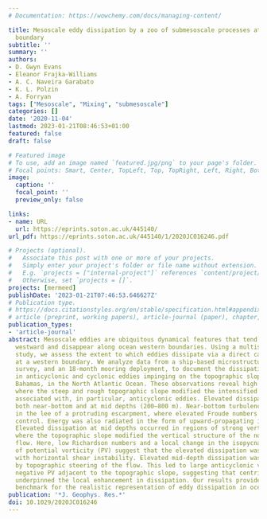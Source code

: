 ```yaml
---
# Documentation: https://wowchemy.com/docs/managing-content/

title: Mesoscale eddy dissipation by a zoo of submesoscale processes at a western
  boundary
subtitle: ''
summary: ''
authors:
- D. Gwyn Evans
- Eleanor Frajka-Williams
- A. C. Naveira Garabato
- K. L. Polzin
- A. Forryan
tags: ["Mesoscale", "Mixing", "submesoscale"]
categories: []
date: '2020-11-04'
lastmod: 2023-01-21T08:46:53+01:00
featured: false
draft: false

# Featured image
# To use, add an image named `featured.jpg/png` to your page's folder.
# Focal points: Smart, Center, TopLeft, Top, TopRight, Left, Right, BottomLeft, Bottom, BottomRight.
image:
  caption: ''
  focal_point: ''
  preview_only: false

links:
- name: URL
  url: https://eprints.soton.ac.uk/445140/
url_pdf: https://eprints.soton.ac.uk/445140/1/2020JC016246.pdf

# Projects (optional).
#   Associate this post with one or more of your projects.
#   Simply enter your project's folder or file name without extension.
#   E.g. `projects = ["internal-project"]` references `content/project/deep-learning/index.md`.
#   Otherwise, set `projects = []`.
projects: [mermeed]
publishDate: '2023-01-21T07:46:53.646627Z'
# Publication type.
# https://docs.citationstyles.org/en/stable/specification.html#appendix-iii-types
# article (preprint, working papers), article-journal (paper), chapter, dataset, document (catch all), motion_picture (video), post (post on online forum), post-weblog (post on blog), report (technical report, with container-title for chapter within larger report), software, thesis, citation-key (bibtex key) or citation-label (Ferr78, formatted as output label), doi, event-title (name of event), event-place (geographic location), keyword, language (e.g., en or de), license (copyright information), note (descriptive note), publisher, title, t
publication_types:
- 'article-journal'
abstract: Mesoscale eddies are ubiquitous dynamical features that tend to propagate
  westward and disappear along ocean western boundaries. Using a multiscale observational
  study, we assess the extent to which eddies dissipate via a direct cascade of energy
  at a western boundary. We analyze data from a ship-based microstructure and velocity
  survey, and an 18-month mooring deployment, to document the dissipation of energy
  in anticyclonic and cyclonic eddies impinging on the topographic slope east of the
  Bahamas, in the North Atlantic Ocean. These observations reveal high levels of turbulence
  where the steep and rough topographic slope modified the intensified northward flow
  associated with, in particular, anticyclonic eddies. Elevated dissipation was observed
  both near-bottom and at mid depths (200–800 m). Near-bottom turbulence occurred
  in the lee of a protruding escarpment, where elevated Froude numbers suggest hydraulic
  control. Energy was also radiated in the form of upward-propagating internal waves.
  Elevated dissipation at mid depths occurred in regions of strong vertical shear,
  where the topographic slope modified the vertical structure of the northward eddy
  flow. Here, low Richardson numbers and a local change in the isopycnal gradient
  of potential vorticity (PV) suggest that the elevated dissipation was associated
  with horizontal shear instability. Elevated mid-depth dissipation was also induced
  by topographic steering of the flow. This led to large anticyclonic vorticity and
  negative PV adjacent to the topographic slope, suggesting that centrifugal instability
  underpinned the local enhancement in dissipation. Our results provide a mechanistic
  benchmark for the realistic representation of eddy dissipation in ocean models.
publication: '*J. Geophys. Res.*'
doi: 10.1029/2020JC016246
---
```

